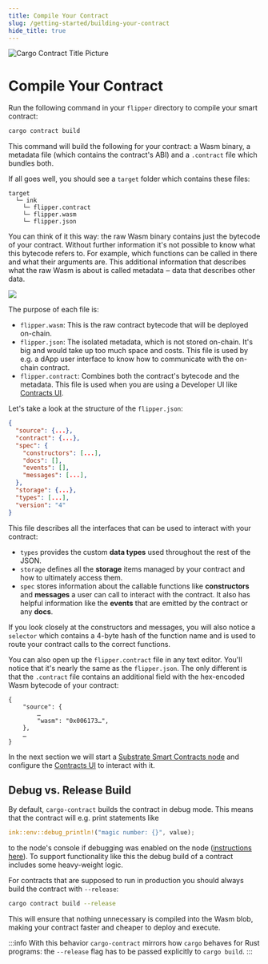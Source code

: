 ```yaml
---
title: Compile Your Contract
slug: /getting-started/building-your-contract
hide_title: true
---
```


![Cargo Contract Title Picture](/img/title/cargo-contract.svg)

# Compile Your Contract

Run the following command in your `flipper` directory to compile your smart contract:

```bash
cargo contract build
```

This command will build the following for your contract:
a Wasm binary, a metadata file (which contains the
contract's ABI) and a `.contract` file which bundles both.

If all goes well, you should see a `target` folder which contains these files:

```
target
  └─ ink
    └─ flipper.contract
    └─ flipper.wasm
    └─ flipper.json
```

You can think of it this way: the raw Wasm binary contains just
the bytecode of your contract. Without further information it's
not possible to know what this bytecode refers to. For example,
which functions can be called in there and what their arguments
are. This additional information that describes what the raw Wasm
is about is called metadata ‒ data that describes other data.

<p>
    <img src="/img/metadata.svg"  />
</p>

The purpose of each file is:

- `flipper.wasm`: This is the raw contract bytecode that will be deployed on-chain.
- `flipper.json`: The isolated metadata, which is not stored on-chain.
  It's big and would take up too much space and costs.
  This file is used by e.g. a dApp user interface to know how to communicate with the on-chain contract.
- `flipper.contract`: Combines both the contract's bytecode and the metadata. This file
  is used when you are using a Developer UI like [Contracts UI](https://ui.use.ink).

Let's take a look at the structure of the `flipper.json`:

```json
{
  "source": {...},
  "contract": {...},
  "spec": {
    "constructors": [...],
    "docs": [],
    "events": [],
    "messages": [...],
  },
  "storage": {...},
  "types": [...],
  "version": "4"
}
```

This file describes all the interfaces that can be used to interact with your contract:

- `types` provides the custom **data types** used throughout the rest of the JSON.
- `storage` defines all the **storage** items managed by your contract and how to ultimately access them.
- `spec` stores information about the callable functions like **constructors** and **messages** a
  user can call to interact with the contract. It also has helpful information like the **events**
  that are emitted by the contract or any **docs**.

If you look closely at the constructors and messages, you will also notice a `selector` which
contains a 4-byte hash of the function name and is used to route your contract calls to the correct
functions.

You can also open up the `flipper.contract` file in any text editor. You'll notice that it's
nearly the same as the `flipper.json`. The only different is that the `.contract` file contains
an additional field with the hex-encoded Wasm bytecode of your contract:

```
{
    "source": {
        …
        "wasm": "0x006173…",
    },
    …
}
```

In the next section we will start a [Substrate Smart Contracts node](https://github.com/paritytech/substrate-contracts-node)
and configure the [Contracts UI](https://github.com/use-ink/contracts-ui) to interact with it.

## Debug vs. Release Build

By default, `cargo-contract` builds the contract in debug mode. This means
that the contract will e.g. print statements like

```rust
ink::env::debug_println!("magic number: {}", value);
```

to the node's console if debugging was enabled on the node ([instructions here](../faq/faq.mdx#how-do-i-print-something-to-the-console-from-the-runtime)).
To support functionality like this the debug build of a contract includes some
heavy-weight logic.

For contracts that are supposed to run in production you should always build the
contract with `--release`:

```bash
cargo contract build --release
```

This will ensure that nothing unnecessary is compiled into the Wasm blob, making
your contract faster and cheaper to deploy and execute.

:::info
With this behavior `cargo-contract` mirrors how `cargo` behaves for Rust programs:
the `--release` flag has to be passed explicitly to `cargo build`.
:::
